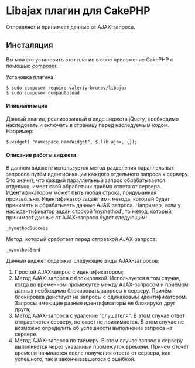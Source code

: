# Libajax плагин для CakePHP

Отправляет и принимает данные от AJAX-запроса.

## Инсталяция

Вы можете установить этот плагин в свое приложение CakePHP с помощью [composer](https://getcomposer.org).

Установка плагина:

```
$ sudo composer require valeriy-brunov/libajax
$ sudo composer dumpautoload
```

#### Инициализация

Данный плагин, реализованный в виде виджета jQuery, необходимо наследовать и включать в страницу перед наследуемым кодом. Например:

```
$.widget( "namespace.nameWidget", $.lib.ajax, {});
```

#### Описание работы виджета.

В данном виджете используется метод разделения параллельных запросов путём идентификации каждого отдельного запроса к серверу. Это значит, что каждый параллельный запрос обрабатывается отдельно, имеет свой обработчик приёма ответа от сервера. Идентификатором может быть любая строка, придуманная произвольно. Идентификатор задаёт имя метода, который будет принимать и обрабатывать данные AJAX-запроса. Например, если у нас идентификатор задан строкой 'mymethod', то метод, который принимает данные от AJAX-запроса будет следующим:

```
_mymethodSuccess
```

Метод, который сработает перед отправкой AJAX-запроса:

```
_mymethodSend
```

Данный виджет содержит следующие виды AJAX-запросов:
1. Простой AJAX-запрос с идентификатором;
2. Метод AJAX-запроса с блокировкой. Используется в том случае, когда во временном промежутке между AJAX-запросом и приёмом данных необходимо блокировать запросы к серверу. Причём блокировка действует на запросы с одинаковым идентификатором. Запросы имеющие разные идентификаторы не блокируют друг друга;
3. Метод AJAX-запроса с удаление "слушателя". В этом случае ответ отправляется серверу, но ответ не принимается. В этом случае не возможно определить об успешности выполнение запроса на сервере.
4. Метод AJAX-запроса по таймеру. В этом случае запрос к серверу выполняется через указанный промежуток времени. Причём отсчёт времени начинается после получения ответа от сервера, как успешного, так и закончивавшегося с ошибкой.







